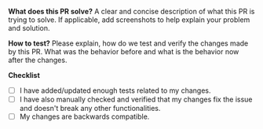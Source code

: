 **What does this PR solve?**
A clear and concise description of what this PR is trying to solve. If applicable, add screenshots to help explain your problem and solution.

**How to test?**
Please explain, how do we test and verify the changes made by this PR. What was the behavior before and what is the behavior now after the changes.

**Checklist**

- [ ] I have added/updated enough tests related to my changes.
- [ ] I have also manually checked and verified that my changes fix the issue and doesn't break any other functionalities.
- [ ] My changes are backwards compatible.
